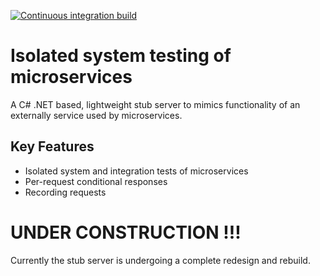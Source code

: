 [![Continuous integration build](https://github.com/cympatic/stub/actions/workflows/cympatic.stub.ci-build.yml/badge.svg)](https://github.com/cympatic/stub/actions/workflows/cympatic.stub.ci-build.yml)
# Isolated system testing of microservices

A C# .NET based, lightweight stub server to mimics functionality of an externally service used by microservices.

## Key Features

- Isolated system and integration tests of microservices
- Per-request conditional responses
- Recording requests

# UNDER CONSTRUCTION !!!
Currently the stub server is undergoing a complete redesign and rebuild.
